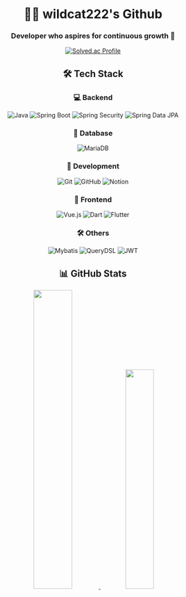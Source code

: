 <div align="center">

# 👨‍💻 wildcat222's Github

### Developer who aspires for continuous growth 🌱

[![Solved.ac Profile](http://mazassumnida.wtf/api/v2/generate_badge?boj=wildcat222)](https://solved.ac/wildcat222)

## 🛠 Tech Stack

### 💻 Backend
![Java](https://img.shields.io/badge/Java-007396?style=flat-square&logo=Java&logoColor=white)
![Spring Boot](https://img.shields.io/badge/Spring_Boot-6DB33F?style=flat-square&logo=SpringBoot&logoColor=white)
![Spring Security](https://img.shields.io/badge/Spring_Security-6DB33F?style=flat-square&logo=SpringSecurity&logoColor=white)
![Spring Data JPA](https://img.shields.io/badge/Spring_Data_JPA-6DB33F?style=flat-square&logo=Spring&logoColor=white)
<!-- ![Spring](https://img.shields.io/badge/Spring-6DB33F?style=flat-square&logo=Spring&logoColor=white) -->
<!-- ![Spring Framework](https://img.shields.io/badge/Spring_Framework-6DB33F?style=flat-square&logo=Spring&logoColor=white) -->
<!-- ![Spring MVC](https://img.shields.io/badge/Spring_MVC-6DB33F?style=flat-square&logo=Spring&logoColor=white) -->

### 💾 Database
![MariaDB](https://img.shields.io/badge/MariaDB-003545?style=flat-square&logo=MariaDB&logoColor=white)
<!-- ![Redis](https://img.shields.io/badge/Redis-DC382D?style=flat-square&logo=Redis&logoColor=white) -->

### 🔧 Development
![Git](https://img.shields.io/badge/Git-F05032?style=flat-square&logo=Git&logoColor=white)
![GitHub](https://img.shields.io/badge/GitHub-181717?style=flat-square&logo=GitHub&logoColor=white)
![Notion](https://img.shields.io/badge/Notion-000000?style=flat-square&logo=Notion&logoColor=white)

### 🎨 Frontend
<!-- ![HTML5](https://img.shields.io/badge/HTML5-E34F26?style=flat-square&logo=HTML5&logoColor=white) -->
<!-- ![CSS3](https://img.shields.io/badge/CSS3-1572B6?style=flat-square&logo=CSS3&logoColor=white) -->
<!-- ![JavaScript](https://img.shields.io/badge/JavaScript-F7DF1E?style=flat-square&logo=JavaScript&logoColor=black) -->
![Vue.js](https://img.shields.io/badge/Vue.js-4FC08D?style=flat-square&logo=Vue.js&logoColor=white)
![Dart](https://img.shields.io/badge/Dart-%2301579b?style=flat-square&logo=dart&logoColor=white)
![Flutter](https://img.shields.io/badge/Flutter-02569B?style=flat-square&logo=flutter&logoColor=white)

### 🛠 Others
![Mybatis](https://img.shields.io/badge/Mybatis-000000?style=flat-square&logo=Mybatis&logoColor=white)
![QueryDSL](https://img.shields.io/badge/QueryDSL-0769AD?style=flat-square&logo=QueryDSL&logoColor=white)
![JWT](https://img.shields.io/badge/JWT-000000?style=flat-square&logo=JSONWebTokens&logoColor=white)

## 📊 GitHub Stats

<a href="https://github.com/wildcat222/github-readme-stats">
 <img src="https://github-readme-stats.vercel.app/api?username=wildcat222&show_icons=true&theme=tokyonight" width="42%" />
</a>
<a href="https://github.com/wildcat222/github-readme-stats">
 <img src="https://github-readme-stats.vercel.app/api/top-langs/?username=wildcat222&layout=compact&theme=tokyonight" width="36%" />
</a>

</div>
